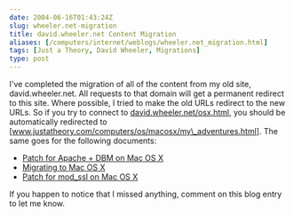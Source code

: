 ```yaml
--- 
date: 2004-06-16T01:43:24Z
slug: wheeler.net-migration
title: david.wheeler.net Content Migration
aliases: [/computers/internet/weblogs/wheeler.net_migration.html]
tags: [Just a Theory, David Wheeler, Migrations]
type: post
---
```


I've completed the migration of all of the content from my old site,
david.wheeler.net. All requests to that domain will get a permanent redirect to
this site. Where possible, I tried to make the old URLs redirect to the new
URLs. So if you try to connect to [david.wheeler.net/osx.html], you should be
automatically redirected to
[www.justatheory.com/computers/os/macosx/my\_adventures.html]. The same goes for
the following documents:

-   [Patch for Apache + DBM on Mac OS X]
-   [Migrating to Mac OS X]
-   [Patch for mod\_ssl on Mac OS X]

If you happen to notice that I missed anything, comment on this blog entry to
let me know.

  [david.wheeler.net/osx.html]: http://david.wheeler.net/osx.html
    "The Old Mac OS X Adventures URL"
  [www.justatheory.com/computers/os/macosx/my\_adventures.html]: /computers/os/macosx/my_adventures.html
  [Patch for Apache + DBM on Mac OS X]: /2004/06/wheeler.net-migration/apache_dbm.patch
  [Migrating to Mac OS X]: /2004/06/wheeler.net-migration/migrating_to_macosx.pdf
  [Patch for mod\_ssl on Mac OS X]: /2004/06/wheeler.net-migration/mod_ssl_dylib.patch
